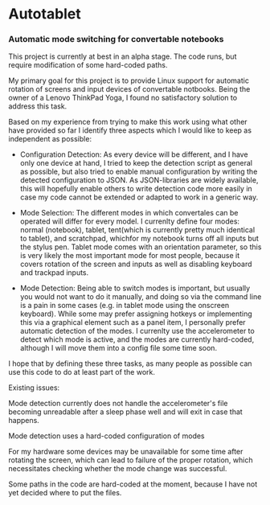# Autotablet
### Automatic mode switching for convertable notebooks

This project is currently at best in an alpha stage. The code runs, but require modification of some hard-coded paths.

My primary goal for this project is to provide Linux support for automatic rotation of screens and input devices of convertable notbooks. Being the owner of a Lenovo ThinkPad Yoga, I found no satisfactory solution to address this task. 

Based on my experience from trying to make this work using what other have provided so far I identify three aspects which I would like to keep as independent as possible:

* Configuration Detection: As every device will be different, and I have only one device at hand, I tried to keep the detection script as general as possible, but also tried to enable manual configuration by writing the detected configuration to JSON. As JSON-libraries are widely available, this will hopefully enable others to write detection code more easily in case my code cannot be extended or adapted to work in a generic way.

* Mode Selection: The different modes in which convertales can be operated will differ for every model. I currenlty define four modes: normal (notebook), tablet, tent(which is currently pretty much identical to tablet), and scratchpad, whichfor my notebook turns off all inputs but the stylus pen. Tablet mode comes with an orientation parameter, so this is very likely the most important mode for most people, because it covers rotation of the screen and inputs as well as disabling keyboard and trackpad inputs.

* Mode Detection: Being able to switch modes is important, but usually you would not want to do it manually, and doing so via the command line is a pain in some cases (e.g. in tablet mode using the onscreen keyboard). While some may prefer assigning hotkeys or implementing this via a graphical element such as a panel item, I personally prefer automatic detection of the modes. I currenlty use the accelerometer to detect which mode is active, and the modes are currently hard-coded, although I will move them into a config file some time soon.

I hope that by defining these three tasks, as many people as possible can use this code to do at least part of the work.

Existing issues:

Mode detection currently does not handle the accelerometer's file becoming unreadable after a sleep phase well and will exit in case that happens.

Mode detection uses a hard-coded configuration of modes

For my hardware some devices may be unavailable for some time after rotating the screen, which can lead to failure of the proper rotation, which necessitates checking whether the mode change was successful.

Some paths in the code are hard-coded at the moment, because I have not yet decided where to put the files.
